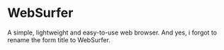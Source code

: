 # WebSurfer
A simple, lightweight and easy-to-use web browser.
And yes, i forgot to rename the form title to WebSurfer.
